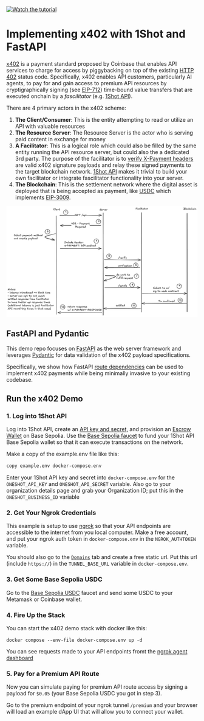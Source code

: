 [![Watch the tutorial](https://img.youtube.com/vi/Qp7n2ZnlbSw/maxresdefault.jpg)](https://youtu.be/Qp7n2ZnlbSw)

# Implementing x402 with 1Shot and FastAPI

[x402](https://www.x402.org/) is a payment standard proposed by Coinbase that enables API services to charge for access by piggybacking on top of the
existing [HTTP 402](https://developer.mozilla.org/en-US/docs/Web/HTTP/Reference/Status/402) status code. Specifically, x402 enables API customers,
particularly AI agents, to pay for and gain access to premium API resources by cryptigraphically signing (see [EIP-712](https://eips.ethereum.org/EIPS/eip-712)) time-bound value transfers that are executed onchain by a *fascilitator* (e.g. [1Shot API](https://1shotapi.com)). 

There are 4 primary actors in the x402 scheme:

1. **The Client/Consumer**: This is the entity attempting to read or utilize an API with valuable resources
2. **The Resource Server**: The Resource Server is the actor who is serving paid content in exchange for money
3. **A Facilitator**: This is a logical role which could also be filled by the same entity running the API resource server, but could also the a dedicated 3rd party. The purpose of the facilitator is to [verify X-Payment headers](/src/x402.py#L216) are valid x402 signature payloads and relay these signed payments to the target blockchain network. [1Shot API](https://1shotapi.com) makes it trivial to build your own facilitator or integrate fascilitator functionality into your server.
4. **The Blockchain**: This is the settlement network where the digital asset is deployed that is being accepted as payment, like [USDC](https://basescan.org/token/0x833589fcd6edb6e08f4c7c32d4f71b54bda02913#code) which implements [EIP-3009](https://eips.ethereum.org/EIPS/eip-3009).

![x402 Sequence Diagram](./x402-protocol-flow.png)

## FastAPI and Pydantic

This demo repo focuses on [FastAPI](https://fastapi.tiangolo.com/) as the web server framework and leverages [Pydantic](https://docs.pydantic.dev/latest/) for data validation of the x402 payload specifications. 

Specifically, we show how FastAPI [route dependencies](/src/main.py#L168) can be used to implement x402 payments while being minimally invasive to your existing codebase. 

## Run the x402 Demo

### 1. Log into 1Shot API

Log into 1Shot API, create an [API key and secret](https://app.1shotapi.dev/api-keys), and provision an [Escrow Wallet](https://app.1shotapi.dev/api-keys) on Base Sepolia. Use the [Base Sepolia faucet](https://portal.cdp.coinbase.com/products/faucet) to fund your 1Shot API Base Sepolia wallet so that it can execute transactions on the network. 

Make a copy of the example.env file like this:

```sh
copy example.env docker-compose.env
```

Enter your 1Shot API key and secret into `docker-compose.env` for the `ONESHOT_API_KEY` and `ONESHOT_API_SECRET` variable. Also go to your organization details page and grab your Organization ID; put this in the `ONESHOT_BUSINESS_ID` variable

### 2. Get Your Ngrok Credentials

This example is setup to use [ngrok](https://ngrok.com) so that your API endpoints are accessible to the internet from you local computer. Make a free account, and put your ngrok auth token in `docker-compose.env` in the `NGROK_AUTHTOKEN` variable. 

You should also go to the [`Domains`](https://dashboard.ngrok.com/domains) tab and create a free static url. Put this url (include `https://`) in the `TUNNEL_BASE_URL` variable in `docker-compose.env`. 

### 3. Get Some Base Sepolia USDC

Go to the [Base Sepolia USDC](https://faucet.circle.com/) faucet and send some USDC to your Metamask or Coinbase wallet. 

### 4. Fire Up the Stack

You can start the x402 demo stack with docker like this:

```
docker compose --env-file docker-compose.env up -d
```

You can see requests made to your API endpoints fromt the [ngrok agent dashboard](http://localhost:4040)

### 5. Pay for a Premium API Route

Now you can simulate paying for premium API route access by signing a payload for `$0.05` (your Base Sepolia USDC you got in step 3). 

Go to the premium endpoint of your ngrok tunnel `/premium` and your browser will load an example dApp UI that will allow you to connect your wallet. 

